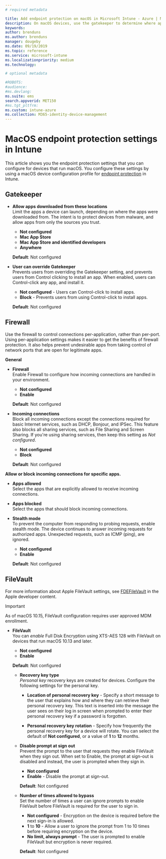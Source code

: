 ```yaml
---
# required metadata

title: Add endpoint protection on macOS in Microsoft Intune - Azure | Microsoft Docs
description: On macOS devices, use the gatekeeper to determine where apps can be installed, including the mac app store. Also enable or configure a firewall allow specific apps, blocks specifics apps, use stealth mode, and even block certain types of incoming connections using Microsoft Intune.
keywords:
author: brenduns
ms.author: brenduns
manager: dougeby
ms.date: 09/19/2019
ms.topic: reference
ms.service: microsoft-intune
ms.localizationpriority: medium
ms.technology:

# optional metadata

#ROBOTS:
#audience:
#ms.devlang:
ms.suite: ems
search.appverid: MET150
#ms.tgt_pltfrm:
ms.custom: intune-azure
ms.collection: M365-identity-device-management
---
```


# MacOS endpoint protection settings in Intune  

This article shows you the endpoint protection settings that you can configure for devices that run macOS. You configure these settings by using a macOS device configuration profile for [endpoint protection](endpoint-protection-configure.md) in Intune.  

## Gatekeeper  

- **Allow apps downloaded from these locations**  
  Limit the apps a device can launch, depending on where the apps were downloaded from. The intent is to protect devices from malware, and allow apps from only the sources you trust.  

  - **Not configured**  
  - **Mac App Store**  
  - **Mac App Store and identified developers**  
  - **Anywhere**  

  **Default**: Not configured  

- **User can override Gatekeeper**  
  Prevents users from overriding the Gatekeeper setting, and prevents users from Control clicking to install an app. When enabled, users can Control-click any app, and install it.  
 
  - **Not configured** - Users can Control-click to install apps.  
  - **Block** - Prevents users from using Control-click to install apps.  

  **Default**: Not configured  

## Firewall  

Use the firewall to control connections per-application, rather than per-port. Using per-application settings makes it easier to get the benefits of firewall protection. It also helps prevent undesirable apps from taking control of network ports that are open for legitimate apps.  

**General**
- **Firewall**  
  Enable Firewall to configure how incoming connections are handled in your environment.  
  - **Not configured**  
  - **Enable**  

  **Default**: Not configured  

- **Incoming connections**  
  Block all incoming connections except the connections required for basic Internet services, such as DHCP, Bonjour, and IPSec. This feature also blocks all sharing services, such as File Sharing and Screen Sharing. If you're using sharing services, then keep this setting as *Not configured*.  
  - **Not configured**  
  - **Block**  

  **Default**: Not configured  

**Allow or block incoming connections for specific apps.**  

  - **Apps allowed**  
    Select the apps that are explicitly allowed to receive incoming connections.  

  - **Apps blocked**  
    Select the apps that should block incoming connections.  

  - **Stealth mode**  
    To prevent the computer from responding to probing requests, enable stealth mode. The device continues to answer incoming requests for authorized apps. Unexpected requests, such as ICMP (ping), are ignored.  
    - **Not configured**  
    - **Enable**  

    **Default**: Not configured  

## FileVault  
For more information about Apple FileVault settings, see [FDEFileVault](https://developer.apple.com/documentation/devicemanagement/fdefilevault) in the Apple developer content. 

> [!IMPORTANT]  
> As of macOS 10.15, FileVault configuration requires user approved MDM enrollment. 

- **FileVault**  
  You can *enable* Full Disk Encryption using XTS-AES 128 with FileVault on devices that run macOS 10.13 and later.  
  - **Not configured**  
  - **Enable**  

  **Default**: Not configured  

  - **Recovery key type**  
    *Personal key* recovery keys are created for devices. Configure the following settings for the personal key.  

    - **Location of personal recovery key** - Specify a short message to the user that explains how and where they can retrieve their personal recovery key. This text is inserted into the message the user sees on their log in screen when prompted to enter their personal recovery key if a password is forgotten.  
      
    - **Personal recovery key rotation** - Specify how frequently the personal recovery key for a device will rotate. You can select the default of **Not configured**, or a value of **1** to **12** months.  

  - **Disable prompt at sign out**  
    Prevent the prompt to the user that requests they enable FileVault when they sign out.  When set to Enable, the prompt at sign-out is disabled and instead, the user is prompted when they sign in.  
    - **Not configured**  
    - **Enable** - Disable the prompt at sign-out.

    **Default**: Not configured  

  - **Number of times allowed to bypass**  
  Set the number of times a user can ignore prompts to enable FileVault before FileVault is required for the user to sign in.  

    - **Not configured** - Encryption on the device is required before the next sign-in is allowed.  
    - **1** to **10** - Allow a user to ignore the prompt from 1 to 10 times before requiring encryption on the device.  
    - **No limit, always prompt** - The user is prompted to enable FileVault but encryption is never required.  
 
    **Default**: Not configured  


